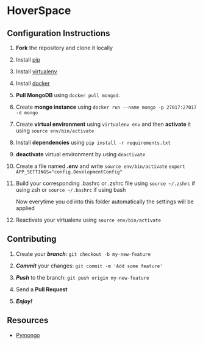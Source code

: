 # HoverSpace

## Configuration Instructions

1. **Fork** the repository and clone it locally

2. Install [pip](http://stackoverflow.com/questions/6587507/how-to-install-pip-with-python-3)

3. Install [virtualenv](http://www.howopensource.com/2011/05/installation-of-virtualenv-in-linux/)

4. Install [docker](https://docs.docker.com/engine/installation/linux/ubuntulinux/)

5. **Pull MongoDB** using `docker pull mongod`.

6. Create **mongo instance** using `docker run --name mongo -p 27017:27017 -d mongo`

7. Create **virtual environment** using `virtualenv env` and then **activate** it using `source env/bin/activate`

8. Install **dependencies** using `pip install -r requirements.txt`

9. **deactivate** virtual environment by using `deactivate`

10. Create a file named **.env** and write
    `source env/bin/activate`
    `export APP_SETTINGS="config.DevelopmentConfig"`

11. Build your corresponding .bashrc or .zshrc file using
    `source ~/.zshrc` if using zsh
    or
    `source ~/.bashrc` if using bash

    Now everytime you cd into this folder automatically the settings will be applied

12. Reactivate your virtualenv using `source env/bin/activate`


## Contributing

1. Create your **_branch_**: `git checkout -b my-new-feature`

2. **_Commit_** your changes: `git commit -m 'Add some feature'`

3. **_Push_** to the branch: `git push origin my-new-feature`

4. Send a **Pull Request**

5. **_Enjoy!_**

## Resources
 * [Pymongo](http://api.mongodb.com/python/current/index.html)
